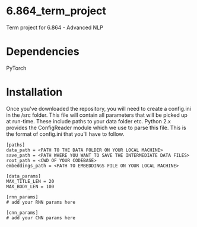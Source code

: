 # 6.864_term_project
Term project for 6.864 - Advanced NLP

# Dependencies   
PyTorch   

# Installation
Once you've downloaded the repository, you will need to create a config.ini in the /src folder.
This file will contain all parameters that will be picked up at run-time. These include paths to your data folder etc.
Python 2.x provides the ConfigReader module which we use to parse this file.
This is the format of config.ini that you'll have to follow.

```
[paths]
data_path = <PATH TO THE DATA FOLDER ON YOUR LOCAL MACHINE>
save_path = <PATH WHERE YOU WANT TO SAVE THE INTERMEDIATE DATA FILES>
root_path = <CWD OF YOUR CODEBASE>
embeddings_path = <PATH TO EMBEDDINGS FILE ON YOUR LOCAL MACHINE>

[data_params]
MAX_TITLE_LEN = 20
MAX_BODY_LEN = 100

[rnn_params]
# add your RNN params here

[cnn_params]
# add your CNN params here
```
